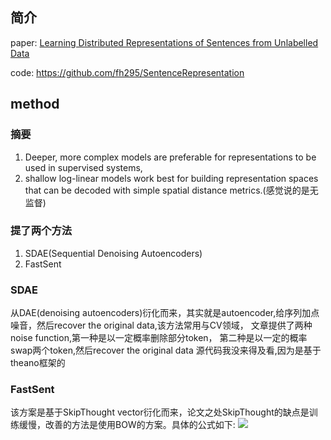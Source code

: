 ## 简介 
paper: [Learning Distributed Representations of Sentences from Unlabelled Data](https://arxiv.org/abs/1602.03483)

code: https://github.com/fh295/SentenceRepresentation

## method  

### 摘要  
1. Deeper, more complex models are preferable for representations to be used in supervised systems,
2. shallow log-linear models work best for building representation spaces that can be decoded with simple spatial distance metrics.(感觉说的是无监督)
### 提了两个方法
1. SDAE(Sequential Denoising Autoencoders)
2. FastSent

### SDAE
从DAE(denoising autoencoders)衍化而来，其实就是autoencoder,给序列加点噪音，然后recover the original data,该方法常用与CV领域，
文章提供了两种noise function,第一种是以一定概率删除部分token， 第二种是以一定的概率swap两个token,然后recover the original data
源代码我没来得及看,因为是基于theano框架的
### FastSent
该方案是基于SkipThought vector衍化而来，论文之处SkipThought的缺点是训练缓慢，改善的方法是使用BOW的方案。具体的公式如下:
<img src="https://render.githubusercontent.com/render/math?math=\sum_{w \in S_{i-1} \cup S_{i+1}} \phi\left(\mathbf{s}_{\mathbf{i}}, v_{w}\right)">


